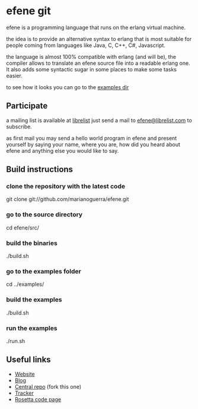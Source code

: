# efene git

efene is a programming language that runs on the erlang virtual machine.

the idea is to provide an alternative syntax to erlang that is most suitable
for people coming from languages like Java, C, C++, C#, Javascript.

the language is almost 100% compatible with erlang (and will be), the compiler
allows to translate an efene source file into a readable erlang one. It also
adds some syntactic sugar in some places to make some tasks easier.

to see how it looks you can go to the [examples dir](http://github.com/marianoguerra/efene/tree/master/examples/)

## Participate

a mailing list is available at [librelist](http://librelist.com) just send a mail to efene@librelist.com to subscribe.

as first mail you may send a hello world program in efene and present yourself by saying your name, where you are, how did you heard about efene and anything else you would like to say.

## Build instructions

### clone the repository with the latest code
git clone git://github.com/marianoguerra/efene.git

### go to the source directory
cd efene/src/

### build the binaries
./build.sh

### go to the examples folder
cd ../examples/

### build the examples
./build.sh

### run the examples
./run.sh

## Useful links

* [Website](http://marianoguerra.com.ar/efene)
* [Blog](http://efene.tumblr.com)
* [Central repo](http://github.com/marianoguerra/efene) (fork this one)
* [Tracker](http://github.com/marianoguerra/efene/issues)
* [Rosetta code page](http://rosettacode.org/wiki/Efene)
